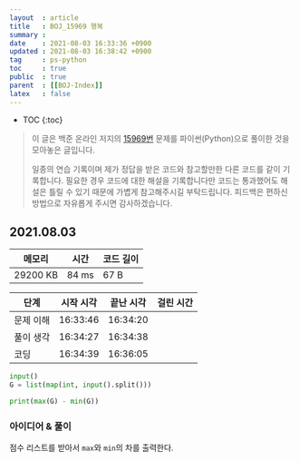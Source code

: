 ```yaml
---
layout  : article
title   : BOJ_15969 행복
summary : 
date    : 2021-08-03 16:33:36 +0900
updated : 2021-08-03 16:38:42 +0900
tag     : ps-python
toc     : true
public  : true
parent  : [[BOJ-Index]]
latex   : false
---
```

* TOC
{:toc}

> 이 글은 백준 온라인 저지의 [15969번](https://www.acmicpc.net/problem/15969) 문제를 파이썬(Python)으로 풀이한 것을 모아놓은 글입니다.
>
> 일종의 연습 기록이며 제가 정답을 받은 코드와 참고할만한 다른 코드를 같이 기록합니다. 필요한 경우 코드에 대한 해설을 기록합니다만 코드는 통과했어도 해설은 틀릴 수 있기 때문에 가볍게 참고해주시길 부탁드립니다. 피드백은 편하신 방법으로 자유롭게 주시면 감사하겠습니다.

## 2021.08.03

| 메모리    | 시간  | 코드 길이 |
| --------- | ----- | --------- |
| 29200 KB  | 84 ms | 67 B      |

| 단계      | 시작 시각 | 끝난 시각 | 걸린 시간 |
| --------- | --------- | --------- | --------- |
| 문제 이해 | 16:33:46  | 16:34:20  |           |
| 풀이 생각 | 16:34:27  | 16:34:38  |           |
| 코딩      | 16:34:39  | 16:36:05  |           |

```python
input()
G = list(map(int, input().split()))

print(max(G) - min(G))
```

### 아이디어 & 풀이

점수 리스트를 받아서 `max`와 `min`의 차를 출력한다.
